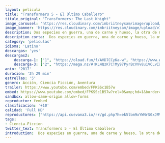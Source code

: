 ```yaml
---
layout: pelicula
title: "Transformers 5 - El Último Caballero"
titulo_original: "Transformers: The Last Knight"
image_carousel: 'https://res.cloudinary.com/imbriitneysam/image/upload/v1544494810/transformers-5-poster-min.jpg'
image_banner: 'https://res.cloudinary.com/imbriitneysam/image/upload/v1544494811/transformer5-banner-min.jpg'
description: Dos especies en guerra, una de carne y hueso, la otra de metal. El Último Caballero rompe con el mito original de la franquicia de Transformers y redefine lo que significa ser un héroe. Humanos y Transformers están en guerra y Optimus Prime se ha ido. La llave para salvar nuestro futuro está enterrada en los secretos del pasado, en la historia oculta de los Transformers en la Tierra. Salvar a nuestro mundo está en manos de una alianza única, Cade Yeager (Mark Wahlberg); Bumblebee; un Lord Inglés (Sir Anthony Hopkins); y una profesora de la Universidad de Oxford (Laura Haddock). Hay un momento en la vida de todo ser humano en la que recibimos el llamado para hacer la diferencia.
description_corta:  Dos especies en guerra, una de carne y hueso, la otra de metal. El Último Caballero rompe con el mito original de la franquicia de Transformers y redefine lo que significa ser un héroe. Humanos y Transformers están en guerra y Optimus Prime se..
category: 'peliculas'
idioma: 'Latino'
descargas: 'yes'
descargas2:
    descarga-1: ["1", "https://oload.fun/f/AVD7CCyKa-w", "https://www.google.com/s2/favicons?domain=openload.co","OpenLoad","https://res.cloudinary.com/imbriitneysam/image/upload/v1541473684/mexico.png", "Latino", "Full HD"]
    descarga-3: ["2", "https://mega.nz/#!KL4QzK7C!My97PyrBcVVv8u1VCLvIaTfB3Y-AEg0k4VmowA5mqAY", "https://www.google.com/s2/favicons?domain=mega.nz","Mega","https://res.cloudinary.com/imbriitneysam/image/upload/v1541473684/mexico.png", "Latino", "Full HD"] 
anio: '2017'
duracion: '2h 29 min'
estrellas: '5'
genero: Acción, Ciencia Ficción, Aventura
trailer: https://www.youtube.com/embed/FPKSSc1B57w
embed: https://www.youtube.com/embed/FPKSSc1B57w?rel=0&amp;hd=1&border=0&wmode=opaque&enablejsapi=1&modestbranding=1&controls=1&showinfo=1
sandbox: allow-same-origin allow-forms
reproductor: fembed
clasificacion: '+10'
calidad: 'Full HD'
reproductores: ["https://api.cuevana3.io/rr/gd.php?h=ek5lbm9xYWNrS0xJMVp5b21KREk0dFBLbjVkaHhkRGdrOG1jbnBpUnhhS1YxcU9MaWE2MG85R3hZSldmc2RiZDJkcDRxSU9hdSt5NjFHU1VvTEtuMHN5U3FadVkyUT09"]
tags:
- Ciencia-Ficcion
twitter_text: Transformers 5 - El Último Caballero
introduction:  Dos especies en guerra, una de carne y hueso, la otra de metal. El Último Caballero rompe con el mito original de la franquicia de Transformers y redefine lo que significa ser un héroe. Humanos y Transformers están en guerra y Optimus Prime se...
---
```













